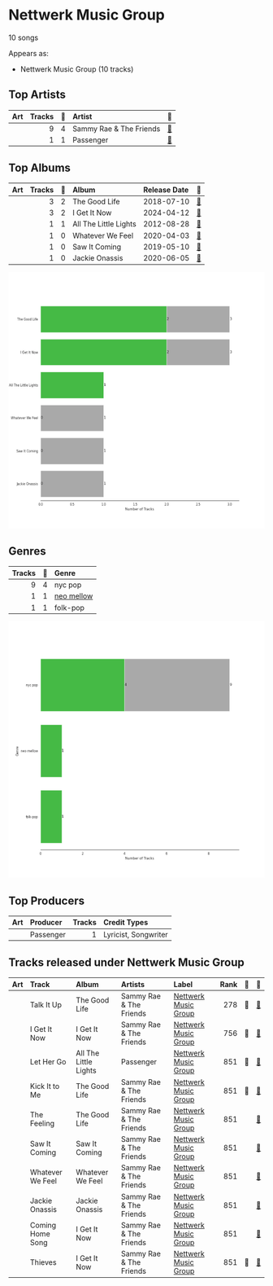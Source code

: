 # Nettwerk Music Group

10 songs

Appears as:
- Nettwerk Music Group (10 tracks)

## Top Artists

| Art | Tracks | 💚 | Artist | 🔗 |
|:---|---:|---:|:---|:---|
| <img src="https://i.scdn.co/image/ab6761610000e5eb5aa2cd4bb1ebf4fa8611b1e6" alt="" width="50" /> | 9 | 4 | Sammy Rae & The Friends | [🔗](https://open.spotify.com/artist/3lFDsTyYNPQc8WzJExnQWn) |
| <img src="https://i.scdn.co/image/ab6761610000e5eb3eb6f55c271d954cc871954f" alt="" width="50" /> | 1 | 1 | Passenger | [🔗](https://open.spotify.com/artist/0gadJ2b9A4SKsB1RFkBb66) |



## Top Albums

| Art | Tracks | 💚 | Album | Release Date | 🔗 |
|:---|---:|---:|:---|:---|:---|
| <img src="https://i.scdn.co/image/ab67616d0000b2733378545422c5257483f6230e" alt="" width="50" /> | 3 | 2 | The Good Life | 2018-07-10 | [🔗](https://open.spotify.com/album/4s1igjt5YJe7s7BdCeX3DX) |
| <img src="https://i.scdn.co/image/ab67616d0000b273a781283273e757736bbe120c" alt="" width="50" /> | 3 | 2 | I Get It Now | 2024-04-12 | [🔗](https://open.spotify.com/album/5zZHAGHasjwkR9B1xX3Xq6) |
| <img src="https://i.scdn.co/image/ab67616d0000b27342859c496ab80d9867ef21b6" alt="" width="50" /> | 1 | 1 | All The Little Lights | 2012-08-28 | [🔗](https://open.spotify.com/album/52ukyDfkPmF4X6EcSYVfVJ) |
| <img src="https://i.scdn.co/image/ab67616d0000b2736646e03c0ee350a175ab6d5b" alt="" width="50" /> | 1 | 0 | Whatever We Feel | 2020-04-03 | [🔗](https://open.spotify.com/album/4Qcemk272gcxq9D6ca40Xz) |
| <img src="https://i.scdn.co/image/ab67616d0000b27331cfb3b6d1abde235358f218" alt="" width="50" /> | 1 | 0 | Saw It Coming | 2019-05-10 | [🔗](https://open.spotify.com/album/1rMlFYPvk8FFDQYIJ8pudV) |
| <img src="https://i.scdn.co/image/ab67616d0000b273e1682852b11d632281aa59dd" alt="" width="50" /> | 1 | 0 | Jackie Onassis | 2020-06-05 | [🔗](https://open.spotify.com/album/0E8rl16O1VgYyRMRzff3r6) |

![Bar chart of top 6 albums](../../images/labels/nettwerk_music_group/albums.png)

## Genres

| Tracks | 💚 | Genre |
|---:|---:|:---|
| 9 | 4 | nyc pop |
| 1 | 1 | [neo mellow](../../genres/neo_mellow/overview.md) |
| 1 | 1 | folk-pop |

![Bar chart of top 3 genres](../../images/labels/nettwerk_music_group/genres.png)

## Top Producers

| Art | Producer | Tracks | Credit Types |
|:---|:---|---:|:---|
| <img src="https://i.scdn.co/image/ab6761610000e5eb3eb6f55c271d954cc871954f" alt="" width="50" /> | Passenger | 1 | Lyricist, Songwriter |


## Tracks released under Nettwerk Music Group

| Art | Track | Album | Artists | Label | Rank | 💚 | 🔗 |
|:---|:---|:---|:---|:---|---:|:---|:---|
| <img src="https://i.scdn.co/image/ab67616d0000b2733378545422c5257483f6230e" alt="" width="50" /> | Talk It Up | The Good Life | Sammy Rae & The Friends | [Nettwerk Music Group](.) | 278 | 💚 | [🔗](https://open.spotify.com/track/7FQCZ5i5bmQ76LoGHyVcX0) |
| <img src="https://i.scdn.co/image/ab67616d0000b273a781283273e757736bbe120c" alt="" width="50" /> | I Get It Now | I Get It Now | Sammy Rae & The Friends | [Nettwerk Music Group](.) | 756 | 💚 | [🔗](https://open.spotify.com/track/03ECDyILFfQ98k106zwcIt) |
| <img src="https://i.scdn.co/image/ab67616d0000b27342859c496ab80d9867ef21b6" alt="" width="50" /> | Let Her Go | All The Little Lights | Passenger | [Nettwerk Music Group](.) | 851 | 💚 | [🔗](https://open.spotify.com/track/1KxwZYyzWNyZSRyErj2ojT) |
| <img src="https://i.scdn.co/image/ab67616d0000b2733378545422c5257483f6230e" alt="" width="50" /> | Kick It to Me | The Good Life | Sammy Rae & The Friends | [Nettwerk Music Group](.) | 851 | 💚 | [🔗](https://open.spotify.com/track/6QZbDUZEgkwaVWROtWzjQ0) |
| <img src="https://i.scdn.co/image/ab67616d0000b2733378545422c5257483f6230e" alt="" width="50" /> | The Feeling | The Good Life | Sammy Rae & The Friends | [Nettwerk Music Group](.) | 851 | | [🔗](https://open.spotify.com/track/0dmCos7GHCr5PRKp5LNGH7) |
| <img src="https://i.scdn.co/image/ab67616d0000b27331cfb3b6d1abde235358f218" alt="" width="50" /> | Saw It Coming | Saw It Coming | Sammy Rae & The Friends | [Nettwerk Music Group](.) | 851 | | [🔗](https://open.spotify.com/track/0hU26xDCONlEnAtcMGw4NC) |
| <img src="https://i.scdn.co/image/ab67616d0000b2736646e03c0ee350a175ab6d5b" alt="" width="50" /> | Whatever We Feel | Whatever We Feel | Sammy Rae & The Friends | [Nettwerk Music Group](.) | 851 | | [🔗](https://open.spotify.com/track/4H9jGVkfJkjc6pWFfn2KSN) |
| <img src="https://i.scdn.co/image/ab67616d0000b273e1682852b11d632281aa59dd" alt="" width="50" /> | Jackie Onassis | Jackie Onassis | Sammy Rae & The Friends | [Nettwerk Music Group](.) | 851 | | [🔗](https://open.spotify.com/track/7GPBA8xjMJyN6SjoKd4O9E) |
| <img src="https://i.scdn.co/image/ab67616d0000b273a781283273e757736bbe120c" alt="" width="50" /> | Coming Home Song | I Get It Now | Sammy Rae & The Friends | [Nettwerk Music Group](.) | 851 | | [🔗](https://open.spotify.com/track/3RhLH5ROodko8Se1kRpjJ1) |
| <img src="https://i.scdn.co/image/ab67616d0000b273a781283273e757736bbe120c" alt="" width="50" /> | Thieves | I Get It Now | Sammy Rae & The Friends | [Nettwerk Music Group](.) | 851 | 💚 | [🔗](https://open.spotify.com/track/5v4JBxzAfArnWg3n3MhRRl) |
